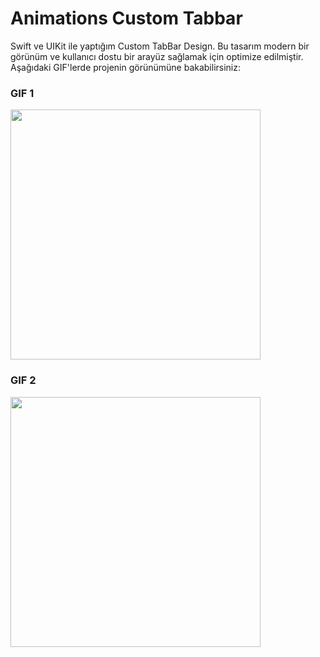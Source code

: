 # Animations Custom Tabbar

Swift ve UIKit ile yaptığım Custom TabBar Design.
Bu tasarım modern bir görünüm ve kullanıcı dostu bir arayüz sağlamak için optimize edilmiştir. Aşağıdaki GIF'lerde projenin görünümüne bakabilirsiniz:

### **GIF 1**  
<a><img src="https://github.com/user-attachments/assets/a59958d2-fce0-4a97-bd75-e0117cee98fc" width="400" /></a>

### **GIF 2**  
<a><img src="https://github.com/user-attachments/assets/a0d17407-1aaf-4518-a732-05ac79773c0a" width="400" /></a>
